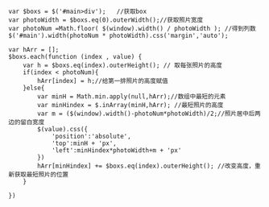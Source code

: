     var $boxs = $('#main>div');   //获取box
    var photoWidth = $boxs.eq(0).outerWidth();//获取照片宽度
    var photoNum =Math.floor( $(window).width() / photoWidth ); //得到列数
    $('#main').width(photoNum * photoWidth).css('margin','auto');
    
    var hArr = [];
    $boxs.each(function (index , value) {
        var h = $boxs.eq(index).outerHeight(); // 取每张照片的高度
        if(index < photoNum){
            hArr[index] = h;//给第一排照片的高度赋值
        }else{
            var minH = Math.min.apply(null,hArr);//数组中最短的元素
            var minHindex = $.inArray(minH,hArr); //最短照片的高度
            var m = ($(window).width()-photoNum*photoWidth)/2;//照片居中后两边的留白宽度
            $(value).css({
                'position':'absolute',
                'top':minH + 'px',
                'left':minHindex*photoWidth+m + 'px'
            })
            hArr[minHindex] += $boxs.eq(index).outerHeight(); //改变高度，重新获取最短照片的位置
        }
    
    })
